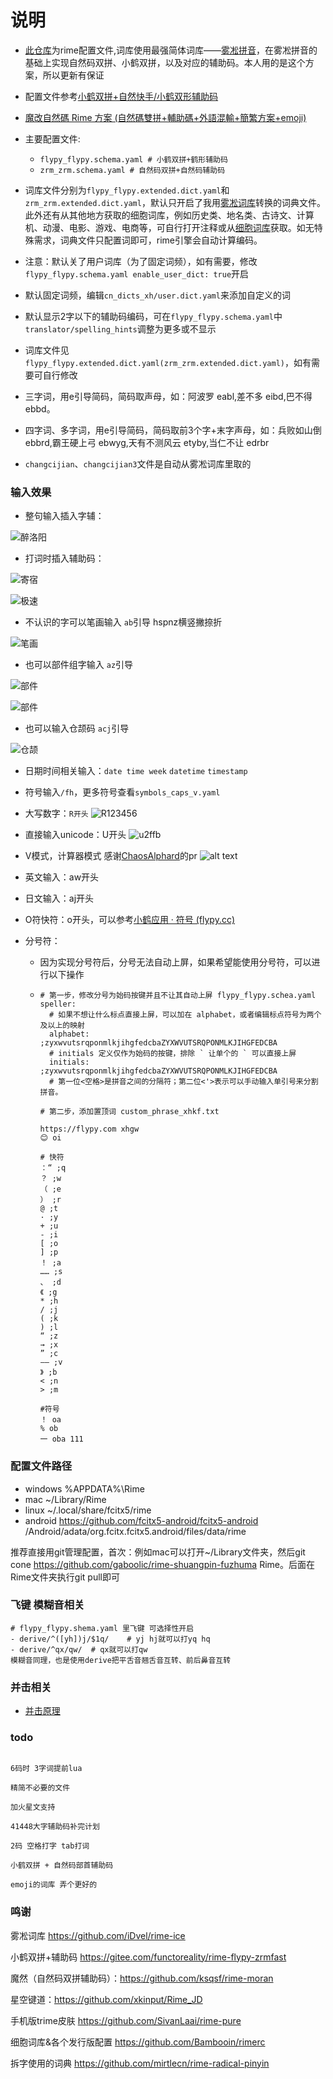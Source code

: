 # 说明

- [此仓库](https://github.com/gaboolic/rime-shuangpin-fuzhuma)为rime配置文件,词库使用最强简体词库——[雾凇拼音](https://github.com/iDvel/rime-ice)，在雾凇拼音的基础上实现自然码双拼、小鹤双拼，以及对应的辅助码。本人用的是这个方案，所以更新有保证
- 配置文件参考[小鹤双拼+自然快手/小鹤双形辅助码](https://github.com/functoreality/rime-flypy-zrmfast)
- [魔改自然碼 Rime 方案 (自然碼雙拼+輔助碼+外語混輸+簡繁方案+emoji)](https://github.com/ksqsf/rime-moran)

- 主要配置文件:
  - `flypy_flypy.schema.yaml # 小鹤双拼+鹤形辅助码`
  - `zrm_zrm.schema.yaml # 自然码双拼+自然码辅助码`

- 词库文件分别为`flypy_flypy.extended.dict.yaml`和`zrm_zrm.extended.dict.yaml`，默认只开启了我用[雾凇词库](https://github.com/iDvel/rime-ice)转换的词典文件。此外还有从其他地方获取的细胞词库，例如历史类、地名类、古诗文、计算机、动漫、电影、游戏、电商等，可自行打开注释或从[细胞词库](https://github.com/Bambooin/rimerc/tree/master/luna_pinyin)获取。如无特殊需求，词典文件只配置词即可，rime引擎会自动计算编码。

- 注意：默认关了用户词库（为了固定词频），如有需要，修改`flypy_flypy.schema.yaml enable_user_dict: true`开启

- 默认固定词频，编辑`cn_dicts_xh/user.dict.yaml`来添加自定义的词

- 默认显示2字以下的辅助码编码，可在`flypy_flypy.schema.yaml`中`translator/spelling_hints`调整为更多或不显示

- 词库文件见`flypy_flypy.extended.dict.yaml(zrm_zrm.extended.dict.yaml)`，如有需要可自行修改

- 三字词，用e引导简码，简码取声母，如：阿波罗 eabl,差不多 eibd,巴不得 ebbd。

- 四字词、多字词，用e引导简码，简码取前3个字+末字声母，如：兵败如山倒 ebbrd,霸王硬上弓 ebwyg,天有不测风云 etyby,当仁不让 edrbr

- `changcijian`、`changcijian3`文件是自动从雾凇词库里取的

### 输入效果

- 整句输入插入字辅：

![醉洛阳](readmeimg/qimhzly.png)

- 打词时插入辅助码：

![寄宿](readmeimg/jisub.png)

![极速](readmeimg/jimsu.png)

- 不认识的字可以笔画输入 `ab`引导 hspnz横竖撇捺折

![笔画](readmeimg/bihua.png)

- 也可以部件组字输入 `az`引导

![部件](readmeimg/bujian.png)

![部件](readmeimg/bujian2.png)

- 也可以输入仓颉码 `acj`引导

![仓颉](readmeimg/cangjie5.png)

- 日期时间相关输入：`date time week` `datetime` `timestamp`
- 符号输入`/fh`，更多符号查看`symbols_caps_v.yaml`

- 大写数字：`R开头`
  ![R123456](readmeimg/R123456.png)

- 直接输入unicode：U开头
  ![u2ffb](readmeimg/u2ffb.png)

- V模式，计算器模式 感谢[ChaosAlphard](https://github.com/ChaosAlphard)的pr
  ![alt text](readmeimg/v_jsq.png)

- 英文输入：aw开头

- 日文输入：aj开头

- O符快符：o开头，可以参考[小鹤应用 · 符号 (flypy.cc)](https://flypy.cc/#/fh)

- 分号符：

  - 因为实现分号符后，分号无法自动上屏，如果希望能使用分号符，可以进行以下操作

  - ```
    # 第一步，修改分号为始码按键并且不让其自动上屏 flypy_flypy.schea.yaml
    speller:
      # 如果不想让什么标点直接上屏，可以加在 alphabet，或者编辑标点符号为两个及以上的映射
      alphabet: ;zyxwvutsrqponmlkjihgfedcbaZYXWVUTSRQPONMLKJIHGFEDCBA
      # initials 定义仅作为始码的按键，排除 ` 让单个的 ` 可以直接上屏
      initials: ;zyxwvutsrqponmlkjihgfedcbaZYXWVUTSRQPONMLKJIHGFEDCBA
      # 第一位<空格>是拼音之间的分隔符；第二位<'>表示可以手动输入单引号来分割拼音。
    
    # 第二步，添加置顶词 custom_phrase_xhkf.txt
    
    https://flypy.com xhgw
    😊 oi
    
    # 快符
    ：“ ;q
    ？ ;w
    （ ;e
    ） ;r
    @ ;t
    · ;y
    + ;u
    - ;i
    [ ;o
    ] ;p
    ！ ;a
    …… ;s
    、 ;d
    《 ;g
    * ;h
    / ;j
    ( ;k
    ) ;l
    “ ;z
    → ;x
    ” ;c
    —— ;v
    》 ;b
    < ;n
    > ;m
    
    #符号
    ！ oa
    % ob
    一 oba 111
    ```

### 配置文件路径

- windows %APPDATA%\Rime
- mac ~/Library/Rime
- linux ~/.local/share/fcitx5/rime
- android <https://github.com/fcitx5-android/fcitx5-android> /Android/adata/org.fcitx.fcitx5.android/files/data/rime

推荐直接用git管理配置，首次：例如mac可以打开~/Library文件夹，然后git cone <https://github.com/gaboolic/rime-shuangpin-fuzhuma> Rime。后面在Rime文件夹执行git pull即可

### 飞键 模糊音相关

```
# flypy_flypy.shema.yaml 里飞键 可选择性开启
- derive/^([yh])j/$1q/    # yj hj就可以打yq hq
- derive/^qx/qw/  # qx就可以打qw
模糊音同理，也是使用derive把平舌音翘舌音互转、前后鼻音互转
```

### 并击相关

- [并击原理](https://github.com/gaboolic/rime-shuangpin-fuzhuma/wiki/%E5%B9%B6%E5%87%BB%E5%8E%9F%E7%90%86)

### todo

```

6码时 3字词提前lua

精简不必要的文件

加火星文支持

41448大字辅助码补完计划

2码 空格打字 tab打词

小鹤双拼 + 自然码部首辅助码

emoji的词库 弄个更好的
```

### 鸣谢

雾凇词库 <https://github.com/iDvel/rime-ice>

小鹤双拼+辅助码 <https://gitee.com/functoreality/rime-flypy-zrmfast>

魔然（自然码双拼辅助码）：<https://github.com/ksqsf/rime-moran>

星空键道：<https://github.com/xkinput/Rime_JD>

手机版trime皮肤 <https://github.com/SivanLaai/rime-pure>

细胞词库&各个发行版配置 <https://github.com/Bambooin/rimerc>

拆字使用的词典 <https://github.com/mirtlecn/rime-radical-pinyin>
